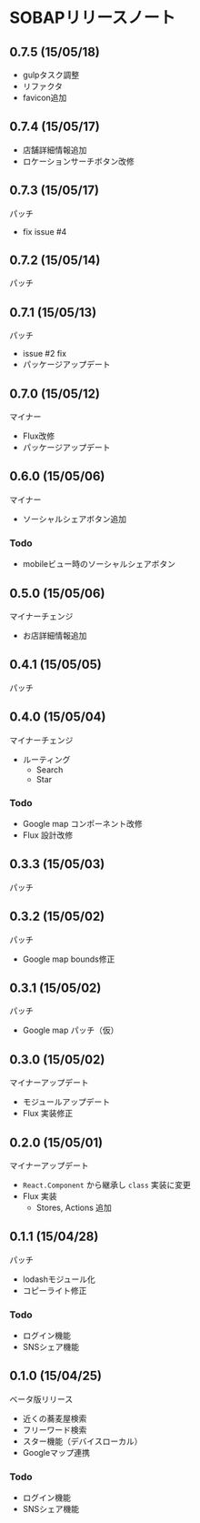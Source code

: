 # SOBAPリリースノート

## 0.7.5 (15/05/18)

* gulpタスク調整
* リファクタ
* favicon追加

## 0.7.4 (15/05/17)

* 店舗詳細情報追加
* ロケーションサーチボタン改修

## 0.7.3 (15/05/17)

パッチ

* fix issue #4

## 0.7.2 (15/05/14)

パッチ

## 0.7.1 (15/05/13)

パッチ

* issue #2 fix
* パッケージアップデート

## 0.7.0 (15/05/12)

マイナー

* Flux改修
* パッケージアップデート

## 0.6.0 (15/05/06)

マイナー

* ソーシャルシェアボタン追加

### Todo

* mobileビュー時のソーシャルシェアボタン

## 0.5.0 (15/05/06)

マイナーチェンジ

* お店詳細情報追加

## 0.4.1 (15/05/05)

パッチ

## 0.4.0 (15/05/04)

マイナーチェンジ

* ルーティング
  * Search
  * Star

### Todo

* Google map コンポーネント改修
* Flux 設計改修

## 0.3.3 (15/05/03)

パッチ

## 0.3.2 (15/05/02)

パッチ

* Google map bounds修正

## 0.3.1 (15/05/02)

パッチ

* Google map パッチ（仮）

## 0.3.0 (15/05/02)

マイナーアップデート

* モジュールアップデート
* Flux 実装修正

## 0.2.0 (15/05/01)

マイナーアップデート

* `React.Component` から継承し `class` 実装に変更
* Flux 実装
  * Stores, Actions 追加

## 0.1.1 (15/04/28)

パッチ

* lodashモジュール化
* コピーライト修正

### Todo

* ログイン機能
* SNSシェア機能

## 0.1.0 (15/04/25)

ベータ版リリース

* 近くの蕎麦屋検索
* フリーワード検索
* スター機能（デバイスローカル）
* Googleマップ連携

### Todo

* ログイン機能
* SNSシェア機能

